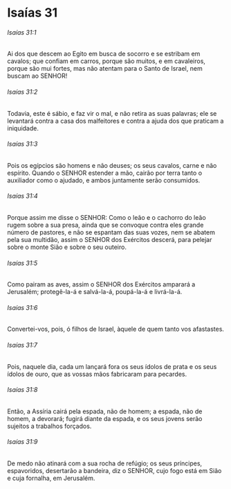 # Isaías 31

###### Isaías 31:1

Ai dos que descem ao Egito em busca de socorro e se estribam em cavalos; que confiam em carros, porque são muitos, e em cavaleiros, porque são mui fortes, mas não atentam para o Santo de Israel, nem buscam ao SENHOR!

###### Isaías 31:2

Todavia, este é sábio, e faz vir o mal, e não retira as suas palavras; ele se levantará contra a casa dos malfeitores e contra a ajuda dos que praticam a iniquidade.

###### Isaías 31:3

Pois os egípcios são homens e não deuses; os seus cavalos, carne e não espírito. Quando o SENHOR estender a mão, cairão por terra tanto o auxiliador como o ajudado, e ambos juntamente serão consumidos.

###### Isaías 31:4

Porque assim me disse o SENHOR: Como o leão e o cachorro do leão rugem sobre a sua presa, ainda que se convoque contra eles grande número de pastores, e não se espantam das suas vozes, nem se abatem pela sua multidão, assim o SENHOR dos Exércitos descerá, para pelejar sobre o monte Sião e sobre o seu outeiro.

###### Isaías 31:5

Como pairam as aves, assim o SENHOR dos Exércitos amparará a Jerusalém; protegê-la-á e salvá-la-á, poupá-la-á e livrá-la-á.

###### Isaías 31:6

Convertei-vos, pois, ó filhos de Israel, àquele de quem tanto vos afastastes.

###### Isaías 31:7

Pois, naquele dia, cada um lançará fora os seus ídolos de prata e os seus ídolos de ouro, que as vossas mãos fabricaram para pecardes.

###### Isaías 31:8

Então, a Assíria cairá pela espada, não de homem; a espada, não de homem, a devorará; fugirá diante da espada, e os seus jovens serão sujeitos a trabalhos forçados.

###### Isaías 31:9

De medo não atinará com a sua rocha de refúgio; os seus príncipes, espavoridos, desertarão a bandeira, diz o SENHOR, cujo fogo está em Sião e cuja fornalha, em Jerusalém.

